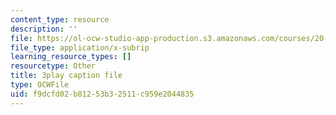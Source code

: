 ```yaml
---
content_type: resource
description: ''
file: https://ol-ocw-studio-app-production.s3.amazonaws.com/courses/20-219-becoming-the-next-bill-nye-writing-and-hosting-the-educational-show-january-iap-2015/f9dcfd02b81253b32511c959e2044835_rCG6r6gotZQ.srt
file_type: application/x-subrip
learning_resource_types: []
resourcetype: Other
title: 3play caption file
type: OCWFile
uid: f9dcfd02-b812-53b3-2511-c959e2044835
---
```

